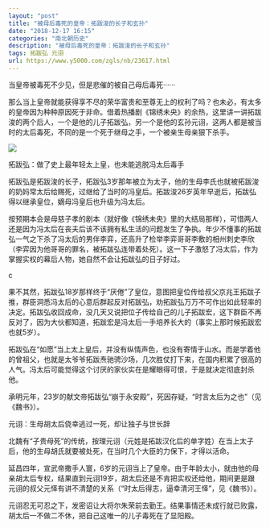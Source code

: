 ```yaml
---
layout: "post"
title: "被母后毒死的皇帝：拓跋浚的长子和玄孙"
date: "2018-12-17 16:15"
categories: "南北朝历史"
description: "被母后毒死的皇帝：拓跋浚的长子和玄孙"
tags: 拓跋弘 元诩
url: https://www.y5000.com/zgls/nb/23617.html
---
```






当皇帝被毒死不少见，但是悲催的被自己母后毒死······

那么当上皇帝就能获得享不尽的荣华富贵和至尊无上的权利了吗？也未必，有太多的皇帝因为种种原因死于非命。借着热播剧《锦绣未央》的余热，这里讲一讲拓跋浚的两个后人，一个是他的儿子拓跋弘，另一个是他的玄孙元诩，这两人都是被当时的太后毒死，不同的是一个死于继母之手，一个被亲生母亲狠下杀手。

![](https://img.y5000.com/uploads/allimg/170710/152J42350-0.jpg)

拓跋弘：做了史上最年轻太上皇，也未能逃脱冯太后毒手

拓跋弘是拓跋浚的长子，拓跋弘3岁那年被立为太子，他的生母李氏也就被拓跋浚的奶妈常太后给赐死，过继给了当时的冯皇后。拓跋浚26岁英年早逝后，拓跋弘得以继承皇位，嫡母冯皇后也升级为冯太后。

按预期本会是母慈子孝的剧本（就好像《锦绣未央》里的大结局那样），可惜两人还是因为冯太后在丧夫后该不该拥有私生活的问题发生了争执。年少不懂事的拓跋弘一气之下杀了冯太后的男伴李弈，还高升了检举李弈哥哥李敷的相州刺史李欣（李弈因为他哥哥的罪名，被拓跋弘连带着处死）。这一下子激怒了冯太后，作为掌握实权的幕后人物，她自然不会让拓跋弘的日子好过。

c

果不其然，拓跋弘18岁那样终于“厌倦”了皇位，意图把皇位传给叔父京兆王拓跋子推，群臣洞悉冯太后的心意后群起反对拓跋弘，劝拓跋弘万万不可作出如此轻率的决定。拓跋弘收回成命，没几天又说把位子传给自己的儿子拓跋宏，这下群臣不再反对了，因为大伙都知道，拓跋宏是冯太后一手培养长大的（事实上那时候拓跋宏也就5岁）。

拓跋弘在“如愿”当上太上皇后，并没有纵情声色，也没有寄情于山水。而是学着他的曾祖父，也就是太爷爷拓跋焘驰骋沙场，几次胜仗打下来，在国内积累了很高的人气。冯太后可能觉得这个讨厌的家伙实在是耀眼得可恨，于是就决定彻底封杀他。

承明元年，23岁的献文帝拓跋弘“崩于永安殿”，死因存疑，“时言太后为之也”（见《魏书》）。

元诩：生母胡太后侥幸逃过一死，却让独子与世长辞

北魏有“子贵母死”的传统，按理元诩（元姓是拓跋汉化后的单字姓）在当上太子后，他的生母胡氏就要被处死，在当时几个大臣的力保下，才得以活命。

延昌四年，宣武帝撒手人寰，6岁的元诩当上了皇帝。由于年龄太小，就由他的母亲胡太后专权，结果直到元诩19岁，胡太后还是不肯把实权还给他，期间更是跟元诩的叔父元怿有讲不清楚的关系（“时太后得志，逼幸清河王怿”，见《魏书》）。

元诩忍无可忍之下，发密诏让大将尔朱荣前去勤王。结果事情还未成行就已败露，胡太后一不做二不休，把自己这唯一的儿子毒死在了显阳殿。
